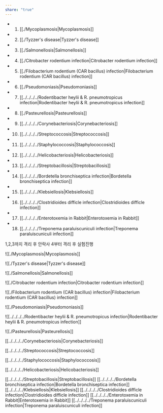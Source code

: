 ```yaml
---
share: "true"
---
```

- 1. [[./Mycoplasmosis|Mycoplasmosis]]
- 2. [[./Tyzzer's disease|Tyzzer's disease]]
- 3. [[./Salmonellosis|Salmonellosis]]
- 4. [[./Citrobacter rodentium infection|Citrobacter rodentium infection]]
- 5. [[./Filobacterium rodentium (CAR bacillus) infection|Filobacterium rodentium (CAR bacillus) infection]]
- 6. [[./Pseudomoniasis|Pseudomoniasis]]
- 7. [[../../../../Rodentibacter heylii & R. pneumotropicus infection|Rodentibacter heylii & R. pneumotropicus infection]]
- 8. [[./Pasteurellosis|Pasteurellosis]]
- 9. [[../../../../Corynebacteriosis|Corynebacteriosis]]
- 10. [[../../../../Streptococcosis|Streptococcosis]]
- 11. [[../../../../Staphylococcosis|Staphylococcosis]]
- 12. [[../../../../Helicobacteriosis|Helicobacteriosis]]
- 13. [[../../../../Streptobacillosis|Streptobacillosis]]
- 14. [[../../../../Bordetella bronchiseptica infection|Bordetella bronchiseptica infection]]
- 15. [[../../../../Klebsiellosis|Klebsiellosis]]
- 16. [[../../../../Clostridioides difficle infection|Clostridioides difficle infection]]
- 17. [[../../../../Enterotoxemia in Rabbit|Enterotoxemia in Rabbit]]
- 18. [[../../../../Treponema paraluiscuniculi infection|Treponema paraluiscuniculi infection]]


1,2,3까지 격리 후 안락사
4부터 격리 후 실험진행

![[./Mycoplasmosis|Mycoplasmosis]]

![[./Tyzzer's disease|Tyzzer's disease]]

![[./Salmonellosis|Salmonellosis]]

![[./Citrobacter rodentium infection|Citrobacter rodentium infection]]

![[./Filobacterium rodentium (CAR bacillus) infection|Filobacterium rodentium (CAR bacillus) infection]]

![[./Pseudomoniasis|Pseudomoniasis]]

![[../../../../Rodentibacter heylii & R. pneumotropicus infection|Rodentibacter heylii & R. pneumotropicus infection]]

![[./Pasteurellosis|Pasteurellosis]]

[[../../../../Corynebacteriosis|Corynebacteriosis]]

[[../../../../Streptococcosis|Streptococcosis]]

[[../../../../Staphylococcosis|Staphylococcosis]]

[[../../../../Helicobacteriosis|Helicobacteriosis]]

[[../../../../Streptobacillosis|Streptobacillosis]]
[[../../../../Bordetella bronchiseptica infection|Bordetella bronchiseptica infection]]
[[../../../../Klebsiellosis|Klebsiellosis]]
[[../../../../Clostridioides difficle infection|Clostridioides difficle infection]]
[[../../../../Enterotoxemia in Rabbit|Enterotoxemia in Rabbit]]
[[../../../../Treponema paraluiscuniculi infection|Treponema paraluiscuniculi infection]]
